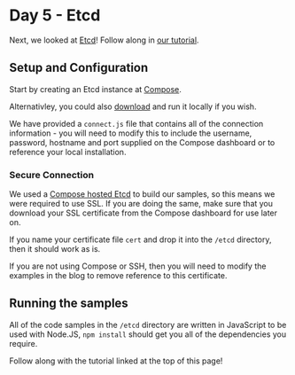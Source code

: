 # Day 5 - Etcd
Next, we looked at [Etcd](https://coreos.com/etcd/)! Follow along in [our tutorial](https://developer.ibm.com/clouddataservices/2016/10/31/7-databases-7-days-etcd/).

## Setup and Configuration
Start by creating an Etcd instance at [Compose](https://compose.com/).

Alternativley, you could also [download](https://github.com/coreos/etcd) and run it locally if you wish.

We have provided a `connect.js` file that contains all of the connection information - you will need to modify this to include the username, password, hostname and port supplied on the Compose dashboard or to reference your local installation.

### Secure Connection
We used a [Compose hosted Etcd](http://www.compose.com/etcd) to build our samples, so this means we were required to use SSL. If you are doing the same, make sure that you download your SSL certificate from the Compose dashboard for use later on.

If you name your certificate file `cert` and drop it into the `/etcd` directory, then it should work as is.

If you are not using Compose or SSH, then you will need to modify the examples in the blog to remove reference to this certificate.

## Running the samples
All of the code samples in the `/etcd` directory are written in JavaScript to be used with Node.JS, `npm install` should get you all of the dependencies you require.

Follow along with the tutorial linked at the top of this page!